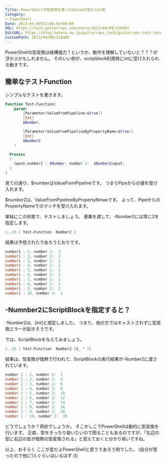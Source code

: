 ```yaml
---
Title: PowerShellの型変換を使ったValueの受け入れ例
Category:
- PowerShell
Date: 2013-04-09T21:04:03+09:00
URL: https://tech.guitarrapc.com/entry/2013/04/09/210403
EditURL: https://blog.hatena.ne.jp/guitarrapc_tech/guitarrapc-tech.hatenablog.com/atom/entry/11696248318757675627
CustomPath: 2013/04/09/210403
---
```


PowerShellの型変換は結構強力？というか、動作を理解していないと？？？が浮かぶかもしれません。
そのいい例が、scriptblock利用時にintに受け入れられる動きです。



## 簡単なテストFunction

シンプルなテストを書きます。

```ps1
Function Test-Function{
    param(
        [Parameter(ValueFromPipeline=$true)]
        [Int]
        $Number,

        [Parameter(ValueFromPipelineByPropertyName=$true)]
        [Int]
        $Number2
    )

  Process
  {
    &quot;number1 : $Number, number 2:  $Number2&quot;
  }
}
```


見ての通り、$numberはValueFromPipelineです。
つまりPipeからの値を受け入れます。

$number2は、ValueFromPipelineByPropertyNmaeです。
よって、PipeからのPropertyNameでのマッチを受け入れます。


単純にこの状態で、テストしましょう。
連番を渡して、-Number2には常に2を指定します。

```ps1
1..10 | Test-Function -Number2 2
```


結果は予想されたであろうとおりです。

```ps1
number1 : 1, number 2:  2
number1 : 2, number 2:  2
number1 : 3, number 2:  2
number1 : 4, number 2:  2
number1 : 5, number 2:  2
number1 : 6, number 2:  2
number1 : 7, number 2:  2
number1 : 8, number 2:  2
number1 : 9, number 2:  2
number1 : 10, number 2:  2
```


## -Numnber2にScriptBlockを指定すると？
-Number2は、[int]と規定しました。
つまり、他の方ではキャストされずに型変換エラーが起きそうです。

では、ScriptBlockを与えてみましょう。

```ps1
1..10 | Test-Function -Number2 {$_ * 2}
```


結果は、型変換が暗黙で行われて、ScriptBlockの実行結果が-Number2に渡されています。

```ps1
number 1 : 1, number 2:  2
number 1 : 2, number 2:  4
number 1 : 3, number 2:  6
number 1 : 4, number 2:  8
number 1 : 5, number 2:  10
number 1 : 6, number 2:  12
number 1 : 7, number 2:  14
number 1 : 8, number 2:  16
number 1 : 9, number 2:  18
number 1 : 10, number 2:  20
```


どうでしょうか？奇妙でしょうか。
そこかしこでPowerShellは動的に型変換を行います。
正直、型をきっちり扱いたいので困ることもあるのですが、「左辺の型に右辺の型が暗黙の型変換される」と覚えておくと分かり易いですね。

以上、おそらく ここが変だよPowerShellと思うであろう例でした。 (自分が思ったので他に1人ぐらいはいるはず (((
